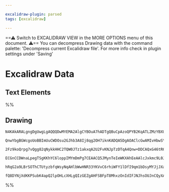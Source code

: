 ```yaml
---

excalidraw-plugin: parsed
tags: [excalidraw]

---
```

==⚠  Switch to EXCALIDRAW VIEW in the MORE OPTIONS menu of this document. ⚠== You can decompress Drawing data with the command palette: 'Decompress current Excalidraw file'. For more info check in plugin settings under 'Saving'


# Excalidraw Data
## Text Elements
%%
## Drawing
```compressed-json
N4KAkARALgngDgUwgLgAQQQDwMYEMA2AlgCYBOuA7hADTgQBuCpAzoQPYB2KqATLZMzYBXUtiRoIACyhQ4zZAHoFAc0JRJQgEYA6bGwC2CgF7N6hbEcK4OCtptbErHALRY8RMpWdx8Q1TdIEfARcZgRmBShcZQUebTiATho6IIR9BA4oZm4AbXAwUDAi6CwobghAXg3AWZ2cnM0tYMFSKEJ9ZW1VADMAXW7koshOzigAZUIjcV4ABn5iocyAMVx9

QnwYbgBGWcgoUoBBImUuCWDOsu2GJhb3A8Ij8qg2OH7iknKADQA5DgAOAClcGwAMIvHbwSYlTDnfKQTDcZwAZimP20AFYLus0M4fiiAOzomEQCgkdTcHjI7RTDYJH5TVEJZHkhEbPiEyQIO7SMkEgYQazKYLcGaE5hQUhsADWCCBbHwbFI5QAxDxOgkEAAWdWgiCaXDYCXKcVCDjEGVyhUSMXWZhwXCBTLazqrfAjWCCiSSPUaQLa0XiqUAdRJkk

2Fz9koQrpg7vQgg82qNykkHHC2TQW0JTz1akxqA2U2FvKNJpTzDTqA4Qnw+DDCAQxG46tR6p+Gd5jBY7GOqARFw7rE4n04Yk2UwS+YSADZaazeUI4MRcLsG+ncTwfpP1zwGT9UYXXswACKpZfcMVCBAXQ3COAASWI5Zy3QummEJoAosF0plH8/CUQOAlcpanqTRGnlFo2g6Qgej6C45X1etuE6AgwguPRMlwQgU1Ie9uErasLnlO5sIIAAVUpymq

ECGnCCDWnaLpegTSgKKhYC6loppIMYmDmPg7CEAACQ5JMynTeIeWKXAhEeAAlcJxkmc9L0JbDiCwcpcCmCB8gAX3AP9IFwOA4FdJdJkKHZ2XScpDi5WYGEIBAKAAIT1A1i1NWV5SVTp/ICl4IGwER7SgW9dn0V1/WlHyLXQZVVQ1LVHJC0gwoitJ3P1a9jW880HnIDgbTtDJoWKNKMsihZnSjGMIDjN5UtCsrMqisUIyDYhSTQWdIEq1rIuiiM6o

hRqG2a9LBrSOThCTUtyzbfqWsyNqAHlbWwHNR33YKVvC6rhiWFY1lDfI9qm1bDsyMYJjJXaBqutI2KgW57hOBAziCx6DrSczmj2dK2AodlcBXCsqxrc6fra98TUB8UQZCcG+SBqhHOYbBxWrd5uFxScNjRDGsdlfAAE1Gx+OIeCkiAjDYAxuCsyB6AIC9Nn0yaqpmt9iAW8ovKCw0SFuyYCKh4phfy3y0GZiBXNlFHFSBBIVZVhYFm1BTlCrO0lX

fQ8DYNjXdKKPSubK4apQ2lpOHLcXHLgQIzGEZgAHFSBFpT8MhxzOnIdIFJNJhsOUJnCQyXAwKQtAVPQohnlj0gLwuDhlmU5PVN5YQoAAjOL05867AAKwQbAshGNO4AAWTYDS4aj4JwZQ/AwnAc26CdRomYMvSgA=
```
%%